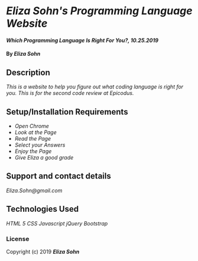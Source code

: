 # _Eliza Sohn's Programming Language Website_

#### _Which Programming Language Is Right For You?, 10.25.2019_

#### By _**Eliza Sohn**_

## Description

_This is a website to help you figure out what coding language is right for you. This is for the second code review at Epicodus._

## Setup/Installation Requirements

* _Open Chrome_
* _Look at the Page_
* _Read the Page_
* _Select your Answers_
* _Enjoy the Page_
* _Give Eliza a good grade_

## Support and contact details

_Eliza.Sohn@gmail.com_

## Technologies Used

_HTML 5_
_CSS_
_Javascript_
_jQuery_
_Bootstrap_

### License


Copyright (c) 2019 **_Eliza Sohn_**
